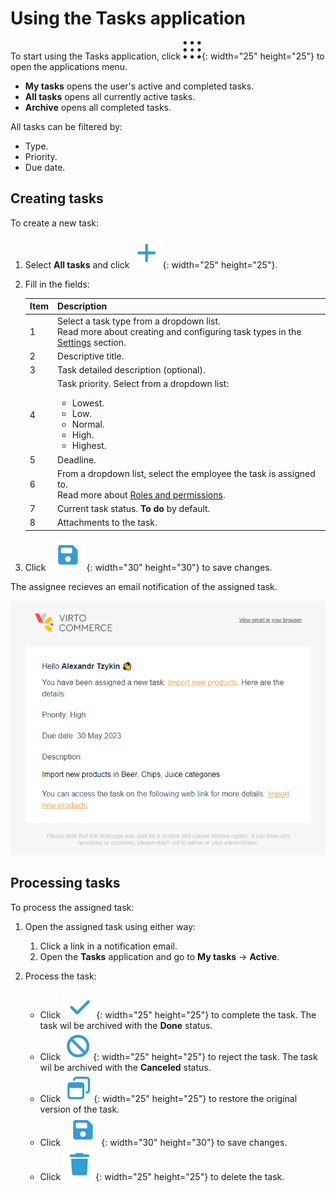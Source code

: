 # Using the Tasks application

To start using the Tasks application, сlick  ![Apps-menu](media/app-menu.png){: width="25" height="25"}  to open the applications menu.

* **My tasks** opens the user's active and completed tasks.
* **All tasks** opens all currently active tasks.
* **Archive** opens all completed tasks.

All tasks can be filtered by:
    
* Type.
* Priority.
* Due date.

## Creating tasks

To create a new task:

1. Select **All tasks** and click ![Create](media/create.png){: width="25" height="25"}.

1. Fill in the fields:

    | Item 	| Description                                                                                                                             	|
    |------	|-----------------------------------------------------------------------------------------------------------------------------------------	|
    | 1    	| Select a task type from a dropdown list.<br>Read more about creating and configuring task types in the [Settings](settings.md) section.                             	|
    | 2    	| Descriptive title.                                                                                                                      	|
    | 3    	| Task detailed description (optional).                                                                                                   	|
    | 4    	| Task priority. Select from a dropdown list:<br> <ul> <li>Lowest.</li> <li>Low.</li> <li>Normal.</li><li>High.</li> <li>Highest.</li></ul>  	|
    | 5    	| Deadline.                                                                                                                               	|
    | 6    	| From a dropdown list, select the employee the task is assigned to.<br>Read more about [Roles and permissions](roles-permissions.md).                        	|
    | 7    	| Current task status. **To do** by default.                                                                                              	|
    | 8    	| Attachments to the task.                                                                                                                	|

1. Click ![Save](media/save.png){: width="30" height="30"} to save changes.

The assignee recieves an email notification of the assigned task.

![Notification](media/notification.png)

## Processing tasks

To process the assigned task:

1. Open the assigned task using either way:

    1. Click a link in a notification email.
    1. Open the **Tasks** application and go to **My tasks** -> **Active**.

1. Process the task:

    * Click ![Complete](media/tick-complete.png){: width="25" height="25"} to complete the task. The task wil be archived with the **Done** status. 
    * Click ![Reject](media/reject.png){: width="25" height="25"} to reject the task. The task wil be archived with the **Canceled** status.
    * Click ![Restore](media/restore.png){: width="25" height="25"} to restore the original version of the task.
    * Click ![Save](media/save.png){: width="30" height="30"} to save changes.
    * Click ![Delete](media/delete.png){: width="25" height="25"} to delete the task.






